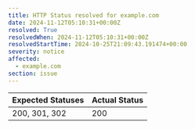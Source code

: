 ```yaml
---
title: HTTP Status resolved for example.com
date: 2024-11-12T05:10:31+00:00Z
resolved: True
resolvedWhen: 2024-11-12T05:10:31+00:00Z
resolvedStartTime: 2024-10-25T21:09:43.191474+00:00
severity: notice
affected:
  - example.com
section: issue
---
```


| Expected Statuses | Actual Status  |
|-------------------|----------------|
| 200, 301, 302 | 200 |

